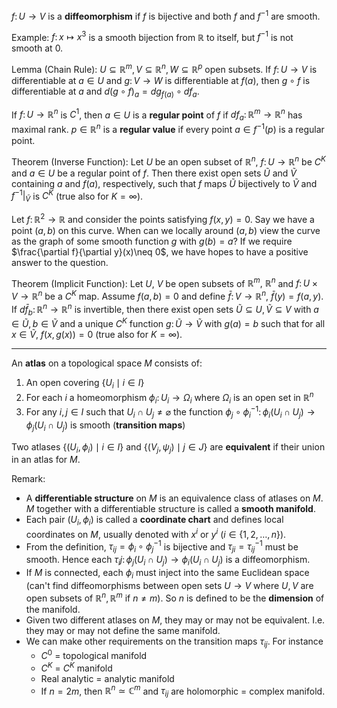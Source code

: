 $f\colon U\to V$ is a **diffeomorphism** if $f$ is bijective and both $f$ and $f^{-1}$ are smooth.

Example:
$f\colon x\mapsto x^3$ is a smooth bijection from $\mathbb{R}$ to itself, but $f^{-1}$ is not smooth at $0$.

Lemma (Chain Rule):
$U\subseteq\mathbb{R}^m, V\subseteq\mathbb{R}^n, W\subseteq\mathbb{R}^p$ open subsets. If $f\colon U\to V$ is differentiable at $a\in U$ and $g\colon V\to W$ is differentiable at $f(a)$, then $g\circ f$ is differentiable at $a$ and $d(g\circ f)_a = dg_{f(a)}\circ df_a$.

If $f\colon U\to \mathbb{R}^n$ is $C^1$, then $a\in U$ is a **regular point** of $f$ if $df_a\colon \mathbb{R}^m\to \mathbb{R}^n$ has maximal rank. $p\in \mathbb{R}^n$ is a **regular value** if every point $a\in f^{-1}(p)$ is a regular point.

Theorem (Inverse Function):
Let $U$ be an open subset of $\mathbb{R}^n$, $f\colon U\to \mathbb{R}^n$ be $C^K$ and $a\in U$ be a regular point of $f$. Then there exist open sets $\widetilde{U}$ and $\widetilde{V}$ containing $a$ and $f(a)$, respectively, such that $f$ maps $\widetilde{U}$ bijectively to $\widetilde{V}$ and $\left. f^{-1} \right|_\widetilde{V}$ is $C^K$ (true also for $K=\infty$).

Let $f\colon \mathbb{R}^2\to \mathbb{R}$ and consider the points satisfying $f(x,y)=0$. Say we have a point $(a,b)$ on this curve. When can we locally around $(a,b)$ view the curve as the graph of some smooth function $g$ with $g(b)=a$? If we require $\frac{\partial f}{\partial y}(x)\neq 0$, we have hopes to have a positive answer to the question.

Theorem (Implicit Function):
Let ${} U,\ V {}$ be open subsets of $\mathbb{R}^m,\ \mathbb{R}^n$ and $f\colon U\times V\to \mathbb{R}^n$ be a $C^K$ map. Assume $f(a,b)=0$ and define $\bar{f}\colon V\to \mathbb{R}^n,\ \bar{f}(y)=f(a,y)$. If $d\bar{f}_b\colon \mathbb{R}^n\to \mathbb{R}^n$ is invertible, then there exist open sets $\widetilde{U}\subseteq U, \widetilde{V}\subseteq V$ with $a\in \widetilde{U}, b\in \widetilde{V}$ and a unique $C^K$ function $g\colon \widetilde{U}\to \widetilde{V}$ with $g(a)=b$ such that for all $x\in \widetilde{V}$, $f(x,g(x))=0$ (true also for $K=\infty$).

---

An **atlas** on a topological space $M$ consists of:
1. An open covering $\{U_i\mid i\in I\}$
2. For each $i$ a homeomorphism $\phi_i\colon U_i\to \Omega_i$ where $\Omega_i$ is an open set in $\mathbb{R}^n$
3. For any $i,j\in I$ such that $U_i \cap U_j \neq \varnothing$ the function $\phi_j\circ \phi_i^{-1}\colon \phi_i(U_i\cap U_j)\to \phi_j(U_i\cap U_j)$ is smooth (**transition maps**)

Two atlases $\{(U_i,\phi_i)\mid i\in I\}$ and $\{(V_j,\psi_j)\mid j\in J\}$ are **equivalent** if their union in an atlas for $M$.

Remark:
- A **differentiable structure** on $M$ is an equivalence class of atlases on $M$. $M$ together with a differentiable structure is called a **smooth manifold**.
- Each pair $(U_i,\phi_i)$ is called a **coordinate chart** and defines local coordinates on $M$, usually denoted with $x^i$ or $y^i$ (${} i\in\{1,2,\dots,n\} {}$).
- From the definition, $\tau_{ij}=\phi_i\circ\phi_j^{-1}$ is bijective and $\tau_{ji}=\tau_{ij}^{-1}$ must be smooth. Hence each $\tau_ij\colon \phi_j(U_i\cap U_j)\to \phi_i(U_i\cap U_j)$ is a diffeomorphism.
- If $M$ is connected, each $\phi_i$ must inject into the same Euclidean space (can't find diffeomorphisms between open sets $U\to V$ where $U,V$ are open subsets of $\mathbb{R}^n,\mathbb{R}^m$ if $n\neq m$). So $n$ is defined to be the **dimension** of the manifold.
- Given two different atlases on $M$, they may or may not be equivalent. I.e. they may or may not define the same manifold.
- We can make other requirements on the transition maps $\tau_{ij}$. For instance
    - $C^0$ = topological manifold
    - $C^K$ = $C^K$ manifold
    - Real analytic = analytic manifold
    - If ${} n=2m {}$, then $\mathbb{R}^n\simeq \mathbb{C}^m$ and $\tau_{ij}$ are holomorphic = complex manifold.